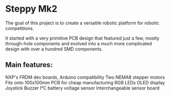 # Steppy Mk2

The goal of this project is to create a versatile robotic platform for robotic competitions.

It started with a very primitive PCB design that featured just a few, mostly through-hole components and evolved into a much more complicated design with over a hundred SMD components.

## Main features:
NXP's FRDM dev boards, Arduino compatibility
Two NEMA8 stepper motors
Fits onto 100x100mm PCB for cheap manufacturing
RGB LEDs
OLED display
Joystick
Buzzer
I²C battery voltage sensor
Interchangeable sensor board
